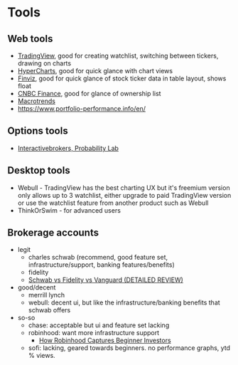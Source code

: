 # Tools


## Web tools
- [TradingView](https://www.tradingview.com/), good for creating watchlist, switching between tickers, drawing on charts
- [HyperCharts](https://hypercharts.co/), good for quick glance with chart views
- [Finviz](https://finviz.com/), good for quick glance of stock ticker data in table layout, shows float
- [CNBC Finance](https://www.cnbc.com/quotes/?symbol=SQ&tab=ownership), good for glance of ownership list
- [Macrotrends](https://www.macrotrends.net/)
- https://www.portfolio-performance.info/en/


## Options tools
- [Interactivebrokers, Probability Lab](https://www1.interactivebrokers.com/en/index.php?f=5910)


## Desktop tools
- Webull - TradingView has the best charting UX but it's freemium version only allows up to 3 watchlist, either upgrade to paid TradingView version or use the watchlist feature from another product such as Webull
- ThinkOrSwim - for advanced users


## Brokerage accounts
- legit
  - charles schwab (recommend, good feature set, infrastructure/support, banking features/benefits)
  - fidelity
  - [Schwab vs Fidelity vs Vanguard (DETAILED REVIEW)](https://www.youtube.com/watch?v=rAewPVEjeLM)
- good/decent
  - merrill lynch
  - webull: decent ui, but like the infrastructure/banking benefits that schwab offers
- so-so
  - chase: acceptable but ui and feature set lacking
  - robinhood: want more infrastructure support
    - [How Robinhood Captures Beginner Investors](https://www.youtube.com/watch?v=fjNtrraxLII)
  - sofi: lacking, geared towards beginners. no performance graphs, ytd % views.
